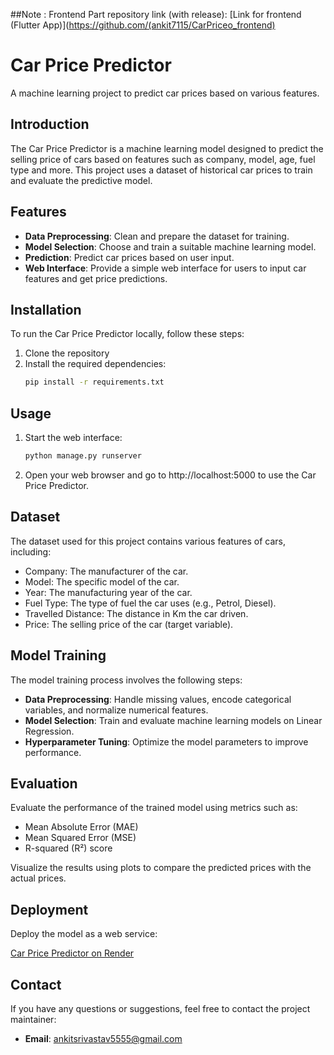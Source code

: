 ##Note : Frontend Part repository link (with release): [Link for frontend (Flutter App)](https://github.com/(ankit7115/CarPriceo_frontend)
# Car Price Predictor

A machine learning project to predict car prices based on various features.

## Introduction

The Car Price Predictor is a machine learning model designed to predict the selling price of cars based on features such as company, model, age, fuel type and more. 
This project uses a dataset of historical car prices to train and evaluate the predictive model.

## Features

- **Data Preprocessing**: Clean and prepare the dataset for training.
- **Model Selection**: Choose and train a suitable machine learning model.
- **Prediction**: Predict car prices based on user input.
- **Web Interface**: Provide a simple web interface for users to input car features and get price predictions.

## Installation

To run the Car Price Predictor locally, follow these steps:

1. Clone the repository
2. Install the required dependencies:
   ```bash
   pip install -r requirements.txt
   ```
## Usage   
1. Start the web interface:
   ```bash
   python manage.py runserver
   ```
2. Open your web browser and go to http://localhost:5000 to use the Car Price Predictor.

## Dataset
The dataset used for this project contains various features of cars, including:

+ Company: The manufacturer of the car.
+ Model: The specific model of the car.
+ Year: The manufacturing year of the car.
+ Fuel Type: The type of fuel the car uses (e.g., Petrol, Diesel).
+ Travelled Distance: The distance in Km the car driven.
+ Price: The selling price of the car (target variable).

## Model Training

The model training process involves the following steps:

- **Data Preprocessing**: Handle missing values, encode categorical variables, and normalize numerical features.
- **Model Selection**: Train and evaluate machine learning models on Linear Regression.
- **Hyperparameter Tuning**: Optimize the model parameters to improve performance.

## Evaluation

Evaluate the performance of the trained model using metrics such as:

- Mean Absolute Error (MAE)
- Mean Squared Error (MSE)
- R-squared (R²) score

Visualize the results using plots to compare the predicted prices with the actual prices.

## Deployment

Deploy the model as a web service:

[Car Price Predictor on Render](https://car-priceo.onrender.com)

## Contact

If you have any questions or suggestions, feel free to contact the project maintainer:

- **Email**: [ankitsrivastav5555@gmail.com](mailto:ankitsrivastav5555@gmail.com)

